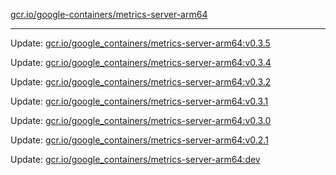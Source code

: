 [gcr.io/google-containers/metrics-server-arm64](https://hub.docker.com/r/cruse/metrics-server-arm64/tags/) 

----
Update: [gcr.io/google_containers/metrics-server-arm64:v0.3.5](https://hub.docker.com/r/cruse/metrics-server-arm64/tags/)

Update: [gcr.io/google_containers/metrics-server-arm64:v0.3.4](https://hub.docker.com/r/cruse/metrics-server-arm64/tags/)

Update: [gcr.io/google_containers/metrics-server-arm64:v0.3.2](https://hub.docker.com/r/cruse/metrics-server-arm64/tags/)

Update: [gcr.io/google_containers/metrics-server-arm64:v0.3.1](https://hub.docker.com/r/cruse/metrics-server-arm64/tags/)

Update: [gcr.io/google_containers/metrics-server-arm64:v0.3.0](https://hub.docker.com/r/cruse/metrics-server-arm64/tags/)

Update: [gcr.io/google_containers/metrics-server-arm64:v0.2.1](https://hub.docker.com/r/cruse/metrics-server-arm64/tags/)

Update: [gcr.io/google_containers/metrics-server-arm64:dev](https://hub.docker.com/r/cruse/metrics-server-arm64/tags/)

